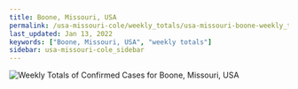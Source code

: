```yaml
---
title: Boone, Missouri, USA
permalink: /usa-missouri-cole/weekly_totals/usa-missouri-boone-weekly_totals.html
last_updated: Jan 13, 2022
keywords: ["Boone, Missouri, USA", "weekly totals"]
sidebar: usa-missouri-cole_sidebar
---
```


![Weekly Totals of Confirmed Cases for Boone, Missouri, USA](/covid_tracker/images/graphs/usa-missouri-boone-weekly_totals_graph.png)
